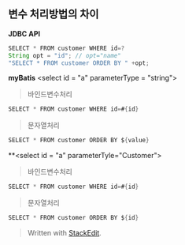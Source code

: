 ## 변수 처리방법의 차이

**JDBC API**
```java
SELECT * FROM customer WHERE id=?
String opt = "id"; // opt="name"
"SELECT * FROM customer ORDER BY " +opt;
```

**myBatis**
\<select id = "a" parameterType = "string">
>바인드변수처리
  ```java
 SELECT * FROM customer WHERE id=#{id}
 ```
>문자열처리 
```java
SELECT * FROM customer ORDER BY ${value}
```

**\<select id = "a" parameterTyle="Customer">
>바인드변수처리
 ```java
 SELECT * FROM customer WHERE id=#{id}
 ```
>문자열처리 
```java
SELECT * FROM customer ORDER BY ${id}
```
> Written with [StackEdit](https://stackedit.io/).
<!--stackedit_data:
eyJoaXN0b3J5IjpbLTMxNzIxNjEzOSwyOTI2MTgxNTldfQ==
-->